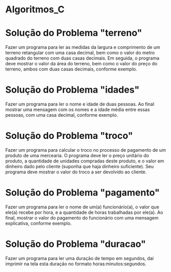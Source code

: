 # Algoritmos_C

# Solução do Problema "terreno"

Fazer um programa para ler as medidas da largura e comprimento de um terreno retangular com uma
casa decimal, bem como o valor do metro quadrado do terreno com duas casas decimais. Em seguida,
o programa deve mostrar o valor da área do terreno, bem como o valor do preço do terreno, ambos com
duas casas decimais, conforme exemplo. 

# Solução do Problema "idades"

Fazer um programa para ler o nome e idade de duas pessoas. Ao final mostrar uma mensagem com os
nomes e a idade média entre essas pessoas, com uma casa decimal, conforme exemplo. 

# Solução do Problema "troco"

Fazer um programa para calcular o troco no processo de pagamento de um produto de uma mercearia.
O programa deve ler o preço unitário do produto, a quantidade de unidades compradas deste produto,
e o valor em dinheiro dado pelo cliente (suponha que haja dinheiro suficiente). Seu programa deve
mostrar o valor do troco a ser devolvido ao cliente. 

# Solução do Problema "pagamento"

Fazer um programa para ler o nome de um(a) funcionário(a), o valor que ele(a) recebe por hora, e a
quantidade de horas trabalhadas por ele(a). Ao final, mostrar o valor do pagamento do funcionário com
uma mensagem explicativa, conforme exemplo.

# Solução do Problema "duracao"
Fazer um programa para ler uma duração de tempo em segundos, daí imprimir na tela esta duração no
formato horas:minutos:segundos. 